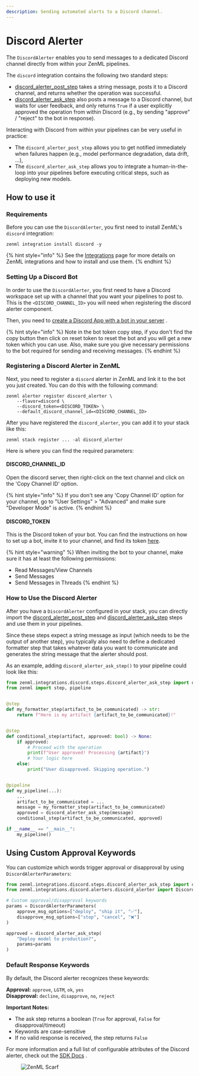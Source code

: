 ```yaml
---
description: Sending automated alerts to a Discord channel.
---
```


# Discord Alerter

The `DiscordAlerter` enables you to send messages to a dedicated Discord channel directly from within your ZenML pipelines.

The `discord` integration contains the following two standard steps:

* [discord\_alerter\_post\_step](https://sdkdocs.zenml.io/latest/integration_code_docs/integrations-discord.html#zenml.integrations.discord) takes a string message, posts it to a Discord channel, and returns whether the operation was successful.
* [discord\_alerter\_ask\_step](https://sdkdocs.zenml.io/latest/integration_code_docs/integrations-discord.html#zenml.integrations.discord) also posts a message to a Discord channel, but waits for user feedback, and only returns `True` if a user explicitly approved the operation from within Discord (e.g., by sending "approve" / "reject" to the bot in response).

Interacting with Discord from within your pipelines can be very useful in practice:

* The `discord_alerter_post_step` allows you to get notified immediately when failures happen (e.g., model performance degradation, data drift, ...),
* The `discord_alerter_ask_step` allows you to integrate a human-in-the-loop into your pipelines before executing critical steps, such as deploying new models.

## How to use it

### Requirements

Before you can use the `DiscordAlerter`, you first need to install ZenML's `discord` integration:

```shell
zenml integration install discord -y
```

{% hint style="info" %}
See the [Integrations](https://docs.zenml.io/component-guide) page for more details on ZenML integrations and how to install and use them.
{% endhint %}

### Setting Up a Discord Bot

In order to use the `DiscordAlerter`, you first need to have a Discord workspace set up with a channel that you want your pipelines to post to. This is the `<DISCORD_CHANNEL_ID>` you will need when registering the discord alerter component.

Then, you need to [create a Discord App with a bot in your server](https://discordpy.readthedocs.io/en/latest/discord.html) .

{% hint style="info" %}
Note in the bot token copy step, if you don't find the copy button then click on reset token to reset the bot and you will get a new token which you can use. Also, make sure you give necessary permissions to the bot required for sending and receiving messages.
{% endhint %}

### Registering a Discord Alerter in ZenML

Next, you need to register a `discord` alerter in ZenML and link it to the bot you just created. You can do this with the following command:

```shell
zenml alerter register discord_alerter \
    --flavor=discord \
    --discord_token=<DISCORD_TOKEN> \
    --default_discord_channel_id=<DISCORD_CHANNEL_ID>
```

After you have registered the `discord_alerter`, you can add it to your stack like this:

```shell
zenml stack register ... -al discord_alerter
```

Here is where you can find the required parameters:

#### DISCORD\_CHANNEL\_ID

Open the discord server, then right-click on the text channel and click on the 'Copy Channel ID' option.

{% hint style="info" %}
If you don't see any 'Copy Channel ID' option for your channel, go to "User Settings" > "Advanced" and make sure "Developer Mode" is active.
{% endhint %}

#### DISCORD\_TOKEN

This is the Discord token of your bot. You can find the instructions on how to set up a bot, invite it to your channel, and find its token [here](https://discordpy.readthedocs.io/en/latest/discord.html).

{% hint style="warning" %}
When inviting the bot to your channel, make sure it has at least the following permissions:

* Read Messages/View Channels
* Send Messages
* Send Messages in Threads
{% endhint %}

### How to Use the Discord Alerter

After you have a `DiscordAlerter` configured in your stack, you can directly import the [discord\_alerter\_post\_step](https://sdkdocs.zenml.io/latest/integration_code_docs/integrations-discord.html#zenml.integrations.discord) and [discord\_alerter\_ask\_step](https://sdkdocs.zenml.io/latest/integration_code_docs/integrations-discord.html#zenml.integrations.discord) steps and use them in your pipelines.

Since these steps expect a string message as input (which needs to be the output of another step), you typically also need to define a dedicated formatter step that takes whatever data you want to communicate and generates the string message that the alerter should post.

As an example, adding `discord_alerter_ask_step()` to your pipeline could look like this:

```python
from zenml.integrations.discord.steps.discord_alerter_ask_step import discord_alerter_ask_step
from zenml import step, pipeline


@step
def my_formatter_step(artifact_to_be_communicated) -> str:
    return f"Here is my artifact {artifact_to_be_communicated}!"


@step
def conditional_step(artifact, approved: bool) -> None:
    if approved:
        # Proceed with the operation
        print(f"User approved! Processing {artifact}")
        # Your logic here
    else:
        print("User disapproved. Skipping operation.")


@pipeline
def my_pipeline(...):
    ...
    artifact_to_be_communicated = ...
    message = my_formatter_step(artifact_to_be_communicated)
    approved = discord_alerter_ask_step(message)
    conditional_step(artifact_to_be_communicated, approved)

if __name__ == "__main__":
    my_pipeline()
```

## Using Custom Approval Keywords

You can customize which words trigger approval or disapproval by using `DiscordAlerterParameters`:

```python
from zenml.integrations.discord.steps.discord_alerter_ask_step import discord_alerter_ask_step
from zenml.integrations.discord.alerters.discord_alerter import DiscordAlerterParameters

# Custom approval/disapproval keywords
params = DiscordAlerterParameters(
    approve_msg_options=["deploy", "ship it", "✅"],
    disapprove_msg_options=["stop", "cancel", "❌"]
)

approved = discord_alerter_ask_step(
    "Deploy model to production?", 
    params=params
)
```

### Default Response Keywords

By default, the Discord alerter recognizes these keywords:

**Approval:** `approve`, `LGTM`, `ok`, `yes`  
**Disapproval:** `decline`, `disapprove`, `no`, `reject`

**Important Notes:**
- The ask step returns a boolean (`True` for approval, `False` for disapproval/timeout)
- Keywords are case-sensitive
- If no valid response is received, the step returns `False`

For more information and a full list of configurable attributes of the Discord alerter, check out the [SDK Docs](https://sdkdocs.zenml.io/latest/integration_code_docs/integrations-discord.html#zenml.integrations.discord) .

<figure><img src="https://static.scarf.sh/a.png?x-pxid=f0b4f458-0a54-4fcd-aa95-d5ee424815bc" alt="ZenML Scarf"><figcaption></figcaption></figure>
